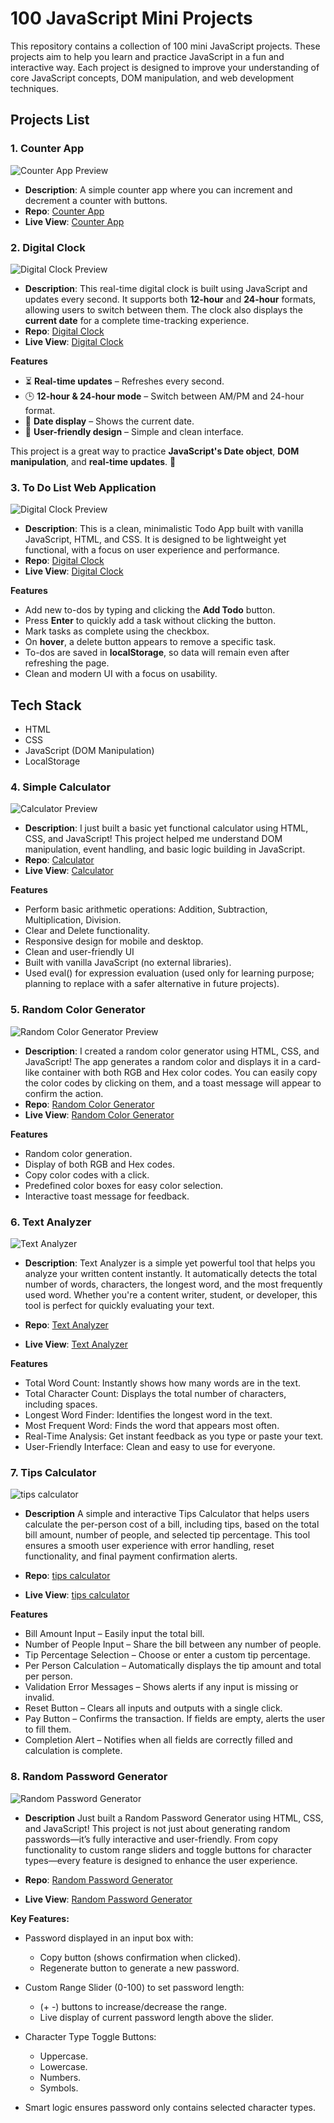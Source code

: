 # 100 JavaScript Mini Projects

This repository contains a collection of 100 mini JavaScript projects. These projects aim to help you learn and practice JavaScript in a fun and interactive way. Each project is designed to improve your understanding of core JavaScript concepts, DOM manipulation, and web development techniques.

## Projects List

### 1. Counter App

   ![Counter App Preview](./Counter-App/img/counter-app-habibjx.netlify.app_.png) 

   - **Description**: A simple counter app where you can increment and decrement a counter with buttons.  
   - **Repo**: [Counter App](https://github.com/habibjx/JavaScript-100-Mini-Projects/tree/main/Counter-App)
   - **Live View**: [Counter App](https://counter-app-habibjx.netlify.app/)

### 2. Digital Clock

   ![Digital Clock Preview](./Digita-Clock/img/digital-clock.png) 

  - **Description**: This real-time digital clock is built using JavaScript and updates every second. It supports both **12-hour** and **24-hour** formats, allowing users to switch between them. The clock also displays the **current date** for a complete time-tracking experience.
  - **Repo**: [Digital Clock](https://github.com/habibjx/JavaScript-100-Mini-Projects/tree/main/Digita-Clock)
  - **Live View**: [Digital Clock](https://digita-clock-habibjx.netlify.app/)

**Features**  
- ⏳ **Real-time updates** – Refreshes every second.  
- 🕒 **12-hour & 24-hour mode** – Switch between AM/PM and 24-hour format.  
- 📅 **Date display** – Shows the current date.  
- 🎨 **User-friendly design** – Simple and clean interface.  

This project is a great way to practice **JavaScript's Date object**, **DOM manipulation**, and **real-time updates**. 🚀  


### 3. To Do List Web Application

   ![Digital Clock Preview](./To-do-list/img/to-do-list.png) 

   - **Description**: This is a clean, minimalistic Todo App built with vanilla JavaScript, HTML, and CSS. It is designed to be lightweight yet functional, with a focus on user experience and performance.
   - **Repo**: [Digital Clock](https://github.com/habibjx/JavaScript-100-Mini-Projects/tree/main/To-do-list)
  - **Live View**: [Digital Clock](https://to-do-list-habibjx.netlify.app/)

  **Features**  
   - Add new to-dos by typing and clicking the **Add Todo** button.
   - Press **Enter** to quickly add a task without clicking the button.
   - Mark tasks as complete using the checkbox.
   - On **hover**, a delete button appears to remove a specific task. 
   - To-dos are saved in **localStorage**, so data will remain even after refreshing the page.
   - Clean and modern UI with a focus on usability.

   ## Tech Stack
   - HTML
   - CSS
   - JavaScript (DOM Manipulation)
   - LocalStorage
### 4. Simple Calculator

   ![Calculator Preview](./Calculator/img/calculator.png) 

   - **Description**: I just built a basic yet functional calculator using HTML, CSS, and JavaScript! This project helped me understand DOM manipulation, event handling, and basic logic building in JavaScript.
   - **Repo**: [Calculator](https://github.com/habibjx/JavaScript-100-Mini-Projects/tree/main/Calculator)
  - **Live View**: [Calculator](https://calculator-habibjx.netlify.app/)

  **Features**  
   - Perform basic arithmetic operations: Addition, Subtraction, Multiplication, Division.
   - Clear and Delete functionality.
   - Responsive design for mobile and desktop.
   - Clean and user-friendly UI
   - Built with vanilla JavaScript (no external libraries).
   - Used eval() for expression evaluation (used only for learning purpose; planning to replace with a safer alternative in future projects).

### 5. Random Color Generator

   ![Random Color Generator Preview](./random-color-generator/img/random-color-generator.png) 

   - **Description**: I created a random color generator using HTML, CSS, and JavaScript! The app generates a random color and displays it in a card-like container with both RGB and Hex color codes. You can easily copy the color codes by clicking on them, and a toast message will appear to confirm the action.
   - **Repo**: [Random Color Generator](https://github.com/habibjx/JavaScript-100-Mini-Projects/tree/main/random-color-generator)
  - **Live View**: [Random Color Generator](https://random-color-generator-habibjx.netlify.app/)

  **Features**  
   - Random color generation.
   - Display of both RGB and Hex codes.
   - Copy color codes with a click.
   - Predefined color boxes for easy color selection.
   - Interactive toast message for feedback.

### 6. Text Analyzer

   ![Text Analyzer](./Text-Analyzer/img/text-analyzer-habibjx.netlify.app_.png)

   - **Description**: Text Analyzer is a simple yet powerful tool that helps you analyze your written content instantly. It automatically detects the total number of words, characters, the longest word, and the most frequently used word. Whether you're a content writer, student, or developer, this tool is perfect for quickly evaluating your text.

   - **Repo**: [Text Analyzer](https://github.com/habibjx/JavaScript-100-Mini-Projects/tree/main/Text-Analyzer)
   - **Live View**: [Text Analyzer](https://text-analyzer-habibjx.netlify.app/)

   **Features**
   - Total Word Count: Instantly shows how many words are in the text.
   - Total Character Count: Displays the total number of characters, including spaces.
   - Longest Word Finder: Identifies the longest word in the text.
   - Most Frequent Word: Finds the word that appears most often.
   - Real-Time Analysis: Get instant feedback as you type or paste your text.
   - User-Friendly Interface: Clean and easy to use for everyone.

### 7. Tips Calculator

   ![tips calculator](./tips-calculator/img/tips-calculator-habibjx.netlify.app_.png)

   - **Description** A simple and interactive Tips Calculator that helps users calculate the per-person cost of a bill, including tips, based on the total bill amount, number of people, and selected tip percentage. This tool ensures a smooth user experience with error handling, reset functionality, and final payment confirmation alerts.

   - **Repo**: [tips calculator](https://github.com/habibjx/JavaScript-100-Mini-Projects/tree/main/tips-calculator)
   - **Live View**: [tips calculator](https://tips-calculator-habibjx.netlify.app/)

   **Features**
   - Bill Amount Input – Easily input the total bill.
   - Number of People Input – Share the bill between any number of people.
   - Tip Percentage Selection – Choose or enter a custom tip percentage.
   - Per Person Calculation – Automatically displays the tip amount and total per person.
   - Validation Error Messages – Shows alerts if any input is missing or invalid.
   - Reset Button – Clears all inputs and outputs with a single click.
   - Pay Button – Confirms the transaction. If fields are empty, alerts the user to fill them.
   - Completion Alert – Notifies when all fields are correctly filled and calculation is complete.

### 8. Random Password Generator 


   ![Random Password Generator](./random-password-generator/img/random-password-generator.png)

   - **Description** Just built a Random Password Generator using HTML, CSS, and JavaScript!
   This project is not just about generating random passwords—it’s fully interactive and user-friendly. From copy functionality to custom range sliders and toggle buttons for character types—every feature is designed to enhance the user experience.

   - **Repo**: [Random Password Generator](https://github.com/habibjx/JavaScript-100-Mini-Projects/tree/main/random-password-generator)
   - **Live View**: [Random Password Generator](https://random-password-generator-habibjx.netlify.app/)

   **Key Features:**
   -  Password displayed in an input box with:
      - Copy button (shows confirmation when clicked).
      - Regenerate button to generate a new password.
   -  Custom Range Slider (0-100) to set password length:
      - (+ -) buttons to increase/decrease the range.
      - Live display of current password length above the slider.
   - Character Type Toggle Buttons:
      - Uppercase.
      - Lowercase.
      - Numbers.
      - Symbols.

   - Smart logic ensures password only contains selected character types.